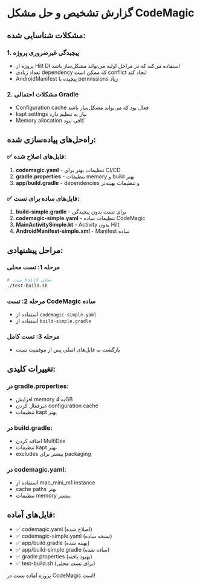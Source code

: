 # گزارش تشخیص و حل مشکل CodeMagic

## مشکلات شناسایی شده:

### 1. **پیچیدگی غیرضروری پروژه**
- پروژه از Hilt DI استفاده می‌کند که در مراحل اولیه می‌تواند مشکل‌ساز باشد
- تعداد زیادی dependency که ممکن است conflict ایجاد کند
- AndroidManifest پیچیده با permissions زیاد

### 2. **مشکلات احتمالی Gradle**
- Configuration cache فعال بود که می‌تواند مشکل‌ساز باشد
- kapt settings نیاز به تنظیم دارد
- Memory allocation کافی نبود

## راه‌حل‌های پیاده‌سازی شده:

### ✅ فایل‌های اصلاح شده:
1. **codemagic.yaml** - تنظیمات بهتر برای CI/CD
2. **gradle.properties** - تنظیمات memory و build بهتر
3. **app/build.gradle** - dependencies و تنظیمات بهینه‌تر

### ✅ فایل‌های ساده برای تست:
1. **build-simple.gradle** - برای تست بدون پیچیدگی
2. **codemagic-simple.yaml** - تنظیمات ساده CodeMagic
3. **MainActivitySimple.kt** - Activity بدون Hilt
4. **AndroidManifest-simple.xml** - Manifest ساده

## مراحل پیشنهادی:

### مرحله 1: تست محلی
```bash
# تست build محلی
./test-build.sh
```

### مرحله 2: تست CodeMagic ساده
- استفاده از `codemagic-simple.yaml`
- استفاده از `build-simple.gradle`

### مرحله 3: تست کامل
- بازگشت به فایل‌های اصلی پس از موفقیت تست

## تغییرات کلیدی:

### در gradle.properties:
- افزایش memory به 4GB
- غیرفعال کردن configuration cache
- تنظیمات kapt بهتر

### در build.gradle:
- اضافه کردن MultiDex
- تنظیمات kapt بهتر
- excludes بیشتر برای packaging

### در codemagic.yaml:
- استفاده از mac_mini_m1 instance
- cache paths بهتر
- تنظیمات memory بیشتر

## فایل‌های آماده:
- ✅ codemagic.yaml (اصلاح شده)
- ✅ codemagic-simple.yaml (نسخه ساده)
- ✅ app/build.gradle (بهینه شده)
- ✅ app/build-simple.gradle (ساده شده)
- ✅ gradle.properties (بهبود یافته)
- ✅ test-build.sh (برای تست محلی)

پروژه آماده تست در CodeMagic است!
